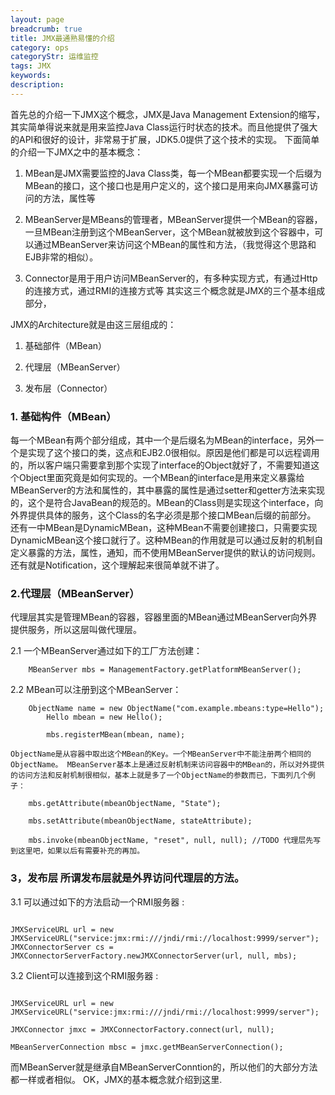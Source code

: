 ```yaml
---
layout: page
breadcrumb: true
title: JMX最通熟易懂的介绍
category: ops
categoryStr: 运维监控
tags: JMX
keywords: 
description: 
---
```


首先总的介绍一下JMX这个概念，JMX是Java Management Extension的缩写，其实简单得说来就是用来监控Java Class运行时状态的技术。而且他提供了强大的API和很好的设计，非常易于扩展，JDK5.0提供了这个技术的实现。 下面简单的介绍一下JMX之中的基本概念： 

1. MBean是JMX需要监控的Java Class类，每一个MBean都要实现一个后缀为MBean的接口，这个接口也是用户定义的，这个接口是用来向JMX暴露可访问的方法，属性等 

2. MBeanServer是MBeans的管理者，MBeanServer提供一个MBean的容器，一旦MBean注册到这个MBeanServer，这个MBean就被放到这个容器中，可以通过MBeanServer来访问这个MBean的属性和方法，（我觉得这个思路和EJB非常的相似）。 

3. Connector是用于用户访问MBeanServer的，有多种实现方式，有通过Http的连接方式，通过RMI的连接方式等 其实这三个概念就是JMX的三个基本组成部分，

JMX的Architecture就是由这三层组成的：

1. 基础部件（MBean） 

2. 代理层（MBeanServer） 

3. 发布层（Connector）

### 1. 基础构件（MBean） 

每一个MBean有两个部分组成，其中一个是后缀名为MBean的interface，另外一个是实现了这个接口的类，这点和EJB2.0很相似。原因是他们都是可以远程调用的，所以客户端只需要拿到那个实现了interface的Object就好了，不需要知道这个Object里面究竟是如何实现的。一个MBean的interface是用来定义暴露给MBeanServer的方法和属性的，其中暴露的属性是通过setter和getter方法来实现的，这个是符合JavaBean的规范的。MBean的Class则是实现这个interface，向外界提供具体的服务，这个Class的名字必须是那个接口MBean后缀的前部分。 还有一中MBean是DynamicMBean，这种MBean不需要创建接口，只需要实现DynamicMBean这个接口就行了。这种MBean的作用就是可以通过反射的机制自定义暴露的方法，属性，通知，而不使用MBeanServer提供的默认的访问规则。 还有就是Notification，这个理解起来很简单就不讲了。

### 2.代理层（MBeanServer） 

代理层其实是管理MBean的容器，容器里面的MBean通过MBeanServer向外界提供服务，所以这层叫做代理层。

2.1  一个MBeanServer通过如下的工厂方法创建：

```
	MBeanServer mbs = ManagementFactory.getPlatformMBeanServer();
```

2.2 MBean可以注册到这个MBeanServer：

```
	ObjectName name = new ObjectName("com.example.mbeans:type=Hello");
        Hello mbean = new Hello();

        mbs.registerMBean(mbean, name);
```

	ObjectName是从容器中取出这个MBean的Key。一个MBeanServer中不能注册两个相同的ObjectName。 MBeanServer基本上是通过反射机制来访问容器中的MBean的，所以对外提供的访问方法和反射机制很相似，基本上就是多了一个ObjectName的参数而已，下面列几个例子：

```
	mbs.getAttribute(mbeanObjectName, "State");

	mbs.setAttribute(mbeanObjectName, stateAttribute);

	mbs.invoke(mbeanObjectName, "reset", null, null); //TODO 代理层先写到这里吧，如果以后有需要补充的再加。
```

### 3，发布层 所谓发布层就是外界访问代理层的方法。

3.1 可以通过如下的方法启动一个RMI服务器 :

```

JMXServiceURL url = new JMXServiceURL("service:jmx:rmi:///jndi/rmi://localhost:9999/server");
JMXConnectorServer cs = JMXConnectorServerFactory.newJMXConnectorServer(url, null, mbs);

```

3.2 Client可以连接到这个RMI服务器 :

```

JMXServiceURL url = new JMXServiceURL("service:jmx:rmi:///jndi/rmi://localhost:9999/server");

JMXConnector jmxc = JMXConnectorFactory.connect(url, null);

MBeanServerConnection mbsc = jmxc.getMBeanServerConnection();

```

而MBeanServer就是继承自MBeanServerConntion的，所以他们的大部分方法都一样或者相似。 OK，JMX的基本概念就介绍到这里.



